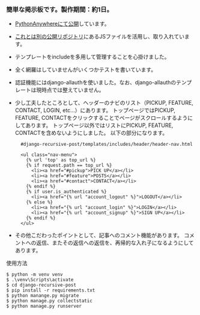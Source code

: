 ### 簡単な掲示板です。製作期間：約1日。
- [PythonAnywhereにて公開](https://maeple5.pythonanywhere.com)しています。
- [これとは別の公開リポジトリ](https://github.com/maeple5/portfolio-CSS-practice)にあるJSファイルを活用し、取り入れています。
- テンプレートをincludeを多用して管理することを心掛けました。
- 全く網羅はしていませんがいくつかテストを書いています。
- 認証機能にはdjango-allauthを使いました。なお、django-allauthのテンプレートは現時点では整えていません。

- 少し工夫したところとして、ヘッダーのナビのリスト（PICKUP, FEATURE, CONTACT, LOGIN, etc...）にあります。
トップページではPICKUP, FEATURE, CONTACTをクリックすることでページがスクロールするようにしてあります。
トップページ以外ではリストにPICKUP, FEATURE, CONTACTを含めないようにしました。
以下の部分になります。

        #django-recursive-post/templates/includes/header/header-nav.html

        <ul class="nav-menu">
          {% url 'top' as top_url %}
          {% if request.path == top_url %}
            <li><a href="#pickup">PICK UP</a></li>
            <li><a href="#feature">POSTS</a></li>
            <li><a href="#contact">CONTACT</a></li>
          {% endif %}
          {% if user.is_authenticated %}
            <li><a href="{% url "account_logout" %}">LOGOUT</a></li>
          {% else %}
            <li><a href="{% url "account_login" %}">LOGIN</a></li>
            <li><a href="{% url "account_signup" %}">SIGN UP</a></li>
          {% endif %}
        </ul>

- その他こだわったポイントとして、記事へのコメント機能があります。
コメントへの返信、またその返信への返信を、再帰的な入れ子になるようにしてあります。


使用方法

    $ python -m venv venv
    $ .\venv\Scripts\activate
    $ cd django-recursive-post
    $ pip install -r requirements.txt
    $ python manange.py migrate
    $ python manage.py collectstatic
    $ python manage.py runserver
